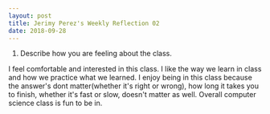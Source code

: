 ```yaml
---
layout: post
title: Jerimy Perez's Weekly Reflection 02
date: 2018-09-28
---
```

1. Describe how you are feeling about the class.
 
  I feel comfortable and interested in this class. I like the way we learn in class and how we practice what we learned. I enjoy being in 
 this class because the answer's dont matter(whether it's right or wrong), how long it takes you to finish, whether it's fast or slow,
 doesn't matter as well. Overall computer science class is fun to be in.
 
